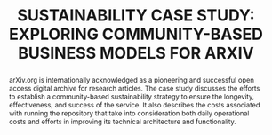 ---
abstract: arXiv.org is internationally acknowledged as a pioneering and successful
  open access digital archive for research articles. The case study discusses the
  efforts to establish a community-based sustainability strategy to ensure the longevity,
  effectiveness, and success of the service. It also describes the costs associated
  with running the repository that take into consideration both daily operational
  costs and efforts in improving its technical architecture and functionality.
creators:
- Rieger, Oya Y.
- Warner, Simeon
date: null
document_url: https://services.phaidra.univie.ac.at/api/object/o:245905/download
grand_parent: iPRES
institutions: []
keywords:
- vienna
landing_page_url: https://phaidra.univie.ac.at/o:245905
language: eng
layout: publication
license: CC BY-SA 2.0 AT
notes_url: null
parent: iPRES 2010
presentation_url: null
publication_type: poster
size: 147915
source_name: iPRES
title: 'SUSTAINABILITY CASE STUDY: EXPLORING COMMUNITY-BASED BUSINESS MODELS FOR ARXIV'
year: 2010
---